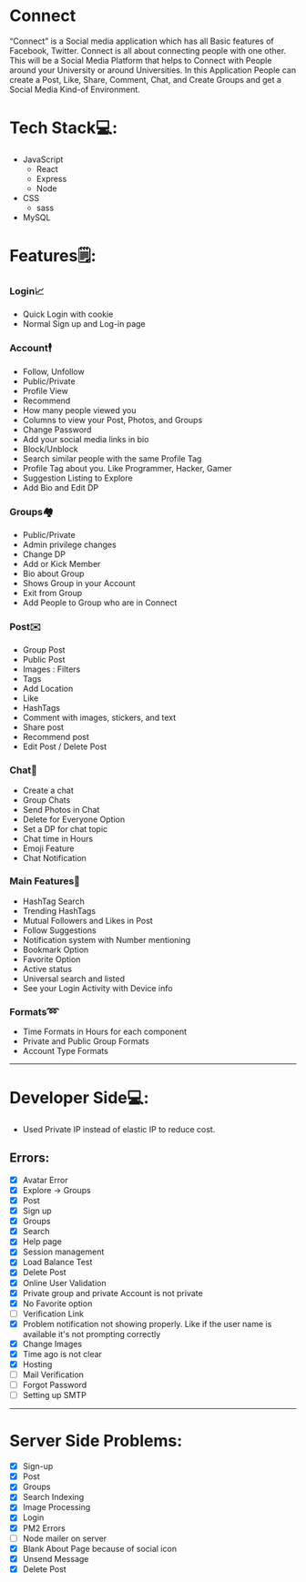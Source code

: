 # Connect

“Connect” is a Social media application which has all Basic features of Facebook, Twitter. Connect is all about connecting people with one other. This will be a Social Media Platform that helps to Connect with People around your University or around Universities. In this Application People can create a Post, Like, Share, Comment, Chat, and Create Groups and get a Social Media Kind-of Environment.

# Tech Stack💻:

- JavaScript
  - React
  - Express
  - Node
- CSS
  - sass
- MySQL

# **Features🗒:**

### Login📈

- Quick Login with cookie
- Normal Sign up and Log-in page

### Account🕴

- Follow, Unfollow
- Public/Private
- Profile View
- Recommend
- How many people viewed you
- Columns to view your Post, Photos, and Groups
- Change Password
- Add your social media links in bio
- Block/Unblock
- Search similar people with the same Profile Tag
- Profile Tag about you. Like Programmer, Hacker, Gamer
- Suggestion Listing to Explore
- Add Bio and Edit DP

### Groups🏘

- Public/Private
- Admin privilege changes
- Change DP
- Add or Kick Member
- Bio about Group
- Shows Group in your Account
- Exit from Group
- Add People to Group who are in Connect

### Post✉️

- Group Post
- Public Post
- Images : Filters
- Tags
- Add Location
- Like
- HashTags
- Comment with images, stickers, and text
- Share post
- Recommend post
- Edit Post / Delete Post

### Chat💬

- Create a chat
- Group Chats
- Send Photos in Chat
- Delete for Everyone Option
- Set a DP for chat topic
- Chat time in Hours
- Emoji Feature
- Chat Notification

### Main Features📓

- HashTag Search
- Trending HashTags
- Mutual Followers and Likes in Post
- Follow Suggestions
- Notification system with Number mentioning
- Bookmark Option
- Favorite Option
- Active status
- Universal search and listed
- See your Login Activity with Device info

### Formats➿

- Time Formats in Hours for each component
- Private and Public Group Formats
- Account Type Formats

---

# Developer Side💻:

- Used Private IP instead of elastic IP to reduce cost.

## Errors:

- [x] Avatar Error
- [x] Explore → Groups
- [x] Post
- [x] Sign up
- [x] Groups
- [x] Search
- [x] Help page
- [x] Session management
- [x] Load Balance Test
- [x] Delete Post
- [x] Online User Validation
- [x] Private group and private Account is not private
- [x] No Favorite option
- [ ] Verification Link
- [x] Problem notification not showing properly. Like if the user name is available it's not prompting correctly
- [x] Change Images
- [x] Time ago is not clear
- [x] Hosting
- [ ] Mail Verification
- [ ] Forgot Password
- [ ] Setting up SMTP

---

# Server Side Problems:

- [x] Sign-up
- [x] Post
- [x] Groups
- [x] Search Indexing
- [x] Image Processing
- [x] Login
- [x] PM2 Errors
- [ ] Node mailer on server
- [x] Blank About Page because of social icon
- [x] Unsend Message
- [x] Delete Post
